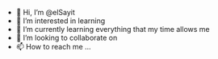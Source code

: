 - 👋 Hi, I’m @elSayit
- 👀 I’m interested in learning
- 🌱 I’m currently learning everything that my time allows me
- 💞️ I’m looking to collaborate on 
- 📫 How to reach me ...

<!---
elSayit/elSayit is a ✨ special ✨ repository because its `README.md` (this file) appears on your GitHub profile.
You can click the Preview link to take a look at your changes.
--->
